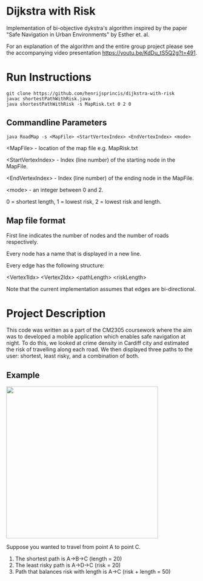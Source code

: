 # Dijkstra with Risk
Implementation of bi-objective dykstra's algorithm inspired by the paper "Safe Navigation in Urban Environments" by Esther et. al.

For an explanation of the algorithm and the entire group project please see the accompanying video presentation https://youtu.be/KdDu_tS5Q2g?t=491.

# Run Instructions
```
git clone https://github.com/henrijsprincis/dijkstra-with-risk
javac shortestPathWithRisk.java
java shortestPathWithRisk -s MapRisk.txt 0 2 0
```
## Commandline Parameters
```
java RoadMap -s <MapFile> <StartVertexIndex> <EndVertexIndex> <mode>
```

\<MapFile\> - location of the map file e.g. MapRisk.txt

\<StartVertexIndex\> - Index (line number) of the starting node in the MapFile.

\<EndVertexIndex\> - Index (line number) of the ending node in the MapFile.

\<mode\> - an integer between 0 and 2. 

0 = shortest length, 1 = lowest risk, 2 = lowest risk and length.

## Map file format
First line indicates the number of nodes and the number of roads respectively.

Every node has a name that is displayed in a new line.

Every edge has the following structure:

\<Vertex1Idx\> \<Vertex2Idx\> \<pathLength\> \<riskLength\>

Note that the current implementation assumes that edges are bi-directional.

# Project Description
This code was written as a part of the CM2305 coursework where the aim was to developed a mobile application which enables safe navigation at night.
To do this, we looked at crime density in Cardiff city and estimated the risk of travelling along each road.
We then displayed three paths to the user: shortest, least risky, and a combination of both.

## Example
<img src=https://github.com/henrijsprincis/dijkstra-with-risk/assets/38922533/d2ea0a5c-e7b9-4040-bb9c-eda95781b395, width = 400, height = 400>

Suppose you wanted to travel from point A to point C.

1. The shortest path is A->B->C (length = 20)
2. The least risky path is A->D->C (risk = 20)
3. Path that balances risk with length is A->C (risk + length = 50)


